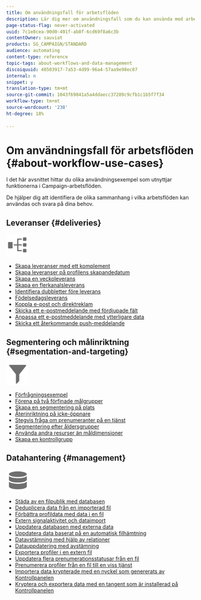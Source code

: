 ```yaml
---
title: Om användningsfall för arbetsflöden
description: Lär dig mer om användningsfall som du kan använda med arbetsflöden för Campaign Standard.
page-status-flag: never-activated
uuid: 7c1e8cea-90d0-491f-ab8f-6cd69f8a6c3b
contentOwner: sauviat
products: SG_CAMPAIGN/STANDARD
audience: automating
content-type: reference
topic-tags: about-workflows-and-data-management
discoiquuid: 40503917-7a53-4d99-96a4-57aa9e98ec87
internal: n
snippet: y
translation-type: tm+mt
source-git-commit: 1043f69841a5a4ddaecc37289c9cfb1c1b5f7f34
workflow-type: tm+mt
source-wordcount: '238'
ht-degree: 18%

---
```



# Om användningsfall för arbetsflöden {#about-workflow-use-cases}

I det här avsnittet hittar du olika användningsexempel som utnyttjar funktionerna i Campaign-arbetsflöden.

De hjälper dig att identifiera de olika sammanhang i vilka arbetsflöden kan användas och svara på dina behov.

## Leveranser {#deliveries}

<img src="assets/do-not-localize/icon_workflows.svg" width="60px">

* [Skapa leveranser med ett komplement](../../automating/using/workflow-created-query-with-complement.md)
* [Skapa leveranser på profilens skapandedatum](../../automating/using/workflow-creation-date-query.md)
* [Skapa en veckoleverans](../../automating/using/workflow-weekly-offer.md)
* [Skapa en flerkanalsleverans](../../automating/using/workflow-cross-channel-delivery.md)
* [Identifiera dubbletter före leverans](../../automating/using/identifying-duplicated-before-delivery.md)
* [Födelsedagsleverans](../../automating/using/birthday-delivery.md)
* [Koppla e-post och direktreklam](../../automating/using/coupling-email-direct-mail.md)
* [Skicka ett e-postmeddelande med fördjupade fält](../../automating/using/sending-email-enriched-fields.md)
* [Anpassa ett e-postmeddelande med ytterligare data](../../automating/using/personalizing-email-with-additional-data.md)
* [Skicka ett återkommande push-meddelande](../../automating/using/recurring-push-notifications.md)

## Segmentering och målinriktning {#segmentation-and-targeting}

<img src="assets/do-not-localize/icon_filter.svg" width="60px">

* [Förfrågningsexempel](../../automating/using/query-samples.md)
* [Förena på två förfinade målgrupper](../../automating/using/union-on-two-refined-audiences.md)
* [Skapa en segmentering på plats](../../automating/using/workflow-segmentation-location.md)
* [Återinriktning på icke-öppnare](../../automating/using/workflow-cross-channel-retargeting.md)
* [Stegvis fråga om prenumeranter på en tjänst](../../automating/using/incremental-query-on-subscribers.md)
* [Segmentering efter åldersgrupper](../../automating/using/segmentation-age-groups.md)
* [Använda andra resurser än måldimensioner](../../automating/using/using-resources-different-from-targeting-dimensions.md)
* [Skapa en kontrollgrupp](../../automating/using/workflow-control-group.md)

## Datahantering {#management}

<img src="assets/do-not-localize/icon_manage.svg" width="60px">

* [Städa av en filpublik med databasen](../../automating/using/reconcile-file-audience-with-database.md)
* [Deduplicera data från en importerad fil](../../automating/using/deduplicating-data-imported-file.md)
* [Förbättra profildata med data i en fil](../../automating/using/enriching-profile-data-file.md)
* [Extern signalaktivitet och dataimport](../../automating/using/external-signal-data-import.md)
* [Uppdatera databasen med externa data](../../automating/using/update-database-file.md)
* [Uppdatera data baserat på en automatisk filhämtning](../../automating/using/update-data-automatic-download.md)
* [Datavstämning med hjälp av relationer](../../automating/using/reconciliation-using-relations.md)
* [Datauppdatering med avstämning](../../automating/using/data-update-reconciliation.md)
* [Exportera profiler i en extern fil](../../automating/using/exporting-profiles-in-file.md)
* [Uppdatera flera prenumerationsstatusar från en fil](../../automating/using/updating-subscriptions-from-file.md)
* [Prenumerera profiler från en fil till en viss tjänst](../../automating/using/subscribing-profiles-from-file.md)
* [Importera data krypterade med en nyckel som genererats av Kontrollpanelen](../../automating/using/managing-encrypted-data.md#use-case-gpg-decrypt)
* [Kryptera och exportera data med en tangent som är installerad på Kontrollpanelen](../../automating/using/managing-encrypted-data.md#use-case-gpg-encrypt)
